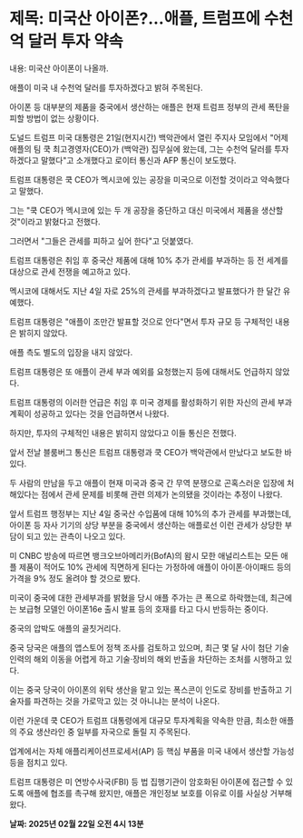 # **제목: 미국산 아이폰?…애플, 트럼프에 수천억 달러 투자 약속**

  내용: 미국산 아이폰이 나올까. 

애플이 미국 내 수천억 달러를 투자하겠다고 밝혀 주목된다. 

아이폰 등 대부분의 제품을 중국에서 생산하는 애플은 현재 트럼프 정부의 관세 폭탄을 피할 방법이 없는 상황이다. 

도널드 트럼프 미국 대통령은 21일(현지시간) 백악관에서 열린 주지사 모임에서 "어제 애플의 팀 쿡 최고경영자(CEO)가 (백악관) 집무실에 왔는데, 그는 수천억 달러를 투자하겠다고 말했다"고 소개했다고 로이터 통신과 AFP 통신이 보도했다. 

트럼프 대통령은 쿡 CEO가 멕시코에 있는 공장을 미국으로 이전할 것이라고 약속했다고 말했다. 

그는 "쿡 CEO가 멕시코에 있는 두 개 공장을 중단하고 대신 미국에서 제품을 생산할 것"이라고 밝혔다고 전했다. 

그러면서 "그들은 관세를 피하고 싶어 한다"고 덧붙였다. 

트럼프 대통령은 취임 후 중국산 제품에 대해 10% 추가 관세를 부과하는 등 전 세계를 대상으로 관세 전쟁을 예고하고 있다. 

멕시코에 대해서도 지난 4일 자로 25%의 관세를 부과하겠다고 발표했다가 한 달간 유예했다. 

트럼프 대통령은 "애플이 조만간 발표할 것으로 안다"면서 투자 규모 등 구체적인 내용은 밝히지 않았다. 

애플 측도 별도의 입장을 내지 않았다. 

트럼프 대통령은 또 애플이 관세 부과 예외를 요청했는지 등에 대해서도 언급하지 않았다. 

트럼프 대통령의 이러한 언급은 취임 후 미국 경제를 활성화하기 위한 자신의 관세 부과 계획이 성공하고 있다는 것을 언급하면서 나왔다. 

하지만, 투자의 구체적인 내용은 밝히지 않았다고 이들 통신은 전했다.

앞서 전날 블룸버그 통신은 트럼프 대통령과 쿡 CEO가 백악관에서 만났다고 보도한 바 있다. 

두 사람의 만남을 두고 애플이 현재 미국과 중국 간 무역 분쟁으로 곤혹스러운 입장에 처해있다는 점에서 관세 문제를 비롯해 관련 의제가 논의됐을 것이라는 추정이 나왔다. 

앞서 트럼프 행정부는 지난 4일 중국산 수입품에 대해 10%의 추가 관세를 부과했는데, 아이폰 등 자사 기기의 상당 부분을 중국에서 생산하는 애플로선 이런 관세가 상당한 부담이 되고 있는 관측이 나오고 있다. 

미 CNBC 방송에 따르면 뱅크오브아메리카(BofA)의 왐시 모한 애널리스트는 모든 애플 제품이 적어도 10% 관세에 직면하게 된다는 가정하에 애플이 아이폰·아이패드 등의 가격을 9% 정도 올려야 할 것으로 봤다. 

미국이 중국에 대한 관세부과를 밝혔을 당시 애플 주가는 큰 폭으로 하락했는데, 최근에는 보급형 모델인 아이폰16e 출시 발표 등의 호재를 타고 다시 반등하는 중이다. 

중국의 압박도 애플의 골칫거리다. 

중국 당국은 애플의 앱스토어 정책 조사를 검토하고 있으며, 최근 몇 달 사이 첨단 기술 인력의 해외 이동을 어렵게 하고 기술·장비의 해외 반출을 차단하는 조처를 시행하고 있다. 

이는 중국 당국이 아이폰의 위탁 생산을 맡고 있는 폭스콘이 인도로 장비를 반출하고 기술자를 파견하는 것을 가로막고 있는 것 아니냐는 분석이 나온다. 

이런 가운데 쿡 CEO가 트럼프 대통령에게 대규모 투자계획을 약속한 만큼, 최소한 애플의 주요 생산라인 중 일부를 자국으로 돌릴 지 주목된다. 

업계에서는 자체 애플리케이션프로세서(AP) 등 핵심 부품을 미국 내에서 생산할 가능성 등을 점치고 있다.

트럼프 대통령은 미 연방수사국(FBI) 등 법 집행기관이 암호화된 아이폰에 접근할 수 있도록 애플에 협조를 촉구해 왔지만, 애플은 개인정보 보호를 이유로 이를 사실상 거부해 왔다.

  **날짜: 2025년 02월 22일 오전 4시 13분**
